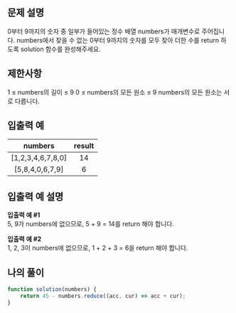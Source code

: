 ## 문제 설명
0부터 9까지의 숫자 중 일부가 들어있는 정수 배열 numbers가 매개변수로 주어집니다. numbers에서 찾을 수 없는 0부터 9까지의 숫자를 모두 찾아 더한 수를 return 하도록 solution 함수를 완성해주세요.

## 제한사항
1 ≤ numbers의 길이 ≤ 9
0 ≤ numbers의 모든 원소 ≤ 9
numbers의 모든 원소는 서로 다릅니다.

## 입출력 예
|numbers	|result|
|:-:|:-:|
|[1,2,3,4,6,7,8,0]|	14|
|[5,8,4,0,6,7,9]	|6|

## 입출력 예 설명
**입출력 예 #1**  
5, 9가 numbers에 없으므로, 5 + 9 = 14를 return 해야 합니다.  

**입출력 예 #2**  
1, 2, 3이 numbers에 없으므로, 1 + 2 + 3 = 6을 return 해야 합니다.   

## 나의 풀이
```javascript
function solution(numbers) {
    return 45 - numbers.reduce((acc, cur) => acc + cur);
}
```
